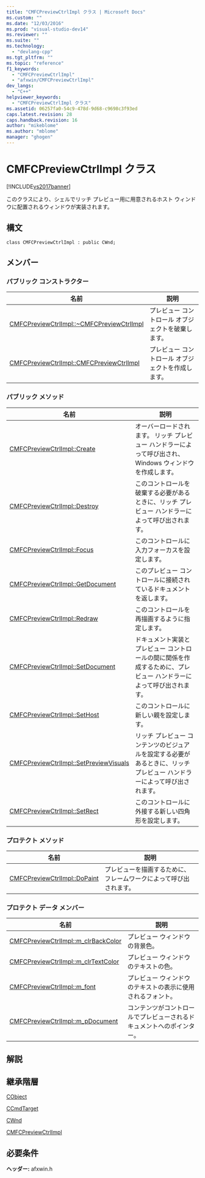 ```yaml
---
title: "CMFCPreviewCtrlImpl クラス | Microsoft Docs"
ms.custom: ""
ms.date: "12/03/2016"
ms.prod: "visual-studio-dev14"
ms.reviewer: ""
ms.suite: ""
ms.technology: 
  - "devlang-cpp"
ms.tgt_pltfrm: ""
ms.topic: "reference"
f1_keywords: 
  - "CMFCPreviewCtrlImpl"
  - "afxwin/CMFCPreviewCtrlImpl"
dev_langs: 
  - "C++"
helpviewer_keywords: 
  - "CMFCPreviewCtrlImpl クラス"
ms.assetid: 06257fa0-54c9-478d-9d68-c9698c3f93ed
caps.latest.revision: 28
caps.handback.revision: 16
author: "mikeblome"
ms.author: "mblome"
manager: "ghogen"
---
```

# CMFCPreviewCtrlImpl クラス
[!INCLUDE[vs2017banner](../../assembler/inline/includes/vs2017banner.md)]

このクラスにより、シェルでリッチ プレビュー用に用意されるホスト ウィンドウに配置されるウィンドウが実装されます。  
  
## 構文  
  
```  
class CMFCPreviewCtrlImpl : public CWnd;  
```  
  
## メンバー  
  
### パブリック コンストラクター  
  
|名前|説明|  
|--------|--------|  
|[CMFCPreviewCtrlImpl::~CMFCPreviewCtrlImpl](../Topic/CMFCPreviewCtrlImpl::~CMFCPreviewCtrlImpl.md)|プレビュー コントロール オブジェクトを破棄します。|  
|[CMFCPreviewCtrlImpl::CMFCPreviewCtrlImpl](../Topic/CMFCPreviewCtrlImpl::CMFCPreviewCtrlImpl.md)|プレビュー コントロール オブジェクトを作成します。|  
  
### パブリック メソッド  
  
|名前|説明|  
|--------|--------|  
|[CMFCPreviewCtrlImpl::Create](../Topic/CMFCPreviewCtrlImpl::Create.md)|オーバーロードされます。  リッチ プレビュー ハンドラーによって呼び出され、Windows ウィンドウを作成します。|  
|[CMFCPreviewCtrlImpl::Destroy](../Topic/CMFCPreviewCtrlImpl::Destroy.md)|このコントロールを破棄する必要があるときに、リッチ プレビュー ハンドラーによって呼び出されます。|  
|[CMFCPreviewCtrlImpl::Focus](../Topic/CMFCPreviewCtrlImpl::Focus.md)|このコントロールに入力フォーカスを設定します。|  
|[CMFCPreviewCtrlImpl::GetDocument](../Topic/CMFCPreviewCtrlImpl::GetDocument.md)|このプレビュー コントロールに接続されているドキュメントを返します。|  
|[CMFCPreviewCtrlImpl::Redraw](../Topic/CMFCPreviewCtrlImpl::Redraw.md)|このコントロールを再描画するように指定します。|  
|[CMFCPreviewCtrlImpl::SetDocument](../Topic/CMFCPreviewCtrlImpl::SetDocument.md)|ドキュメント実装とプレビュー コントロールの間に関係を作成するために、プレビュー ハンドラーによって呼び出されます。|  
|[CMFCPreviewCtrlImpl::SetHost](../Topic/CMFCPreviewCtrlImpl::SetHost.md)|このコントロールに新しい親を設定します。|  
|[CMFCPreviewCtrlImpl::SetPreviewVisuals](../Topic/CMFCPreviewCtrlImpl::SetPreviewVisuals.md)|リッチ プレビュー コンテンツのビジュアルを設定する必要があるときに、リッチ プレビュー ハンドラーによって呼び出されます。|  
|[CMFCPreviewCtrlImpl::SetRect](../Topic/CMFCPreviewCtrlImpl::SetRect.md)|このコントロールに外接する新しい四角形を設定します。|  
  
### プロテクト メソッド  
  
|名前|説明|  
|--------|--------|  
|[CMFCPreviewCtrlImpl::DoPaint](../Topic/CMFCPreviewCtrlImpl::DoPaint.md)|プレビューを描画するために、フレームワークによって呼び出されます。|  
  
### プロテクト データ メンバー  
  
|名前|説明|  
|--------|--------|  
|[CMFCPreviewCtrlImpl::m\_clrBackColor](../Topic/CMFCPreviewCtrlImpl::m_clrBackColor.md)|プレビュー ウィンドウの背景色。|  
|[CMFCPreviewCtrlImpl::m\_clrTextColor](../Topic/CMFCPreviewCtrlImpl::m_clrTextColor.md)|プレビュー ウィンドウのテキストの色。|  
|[CMFCPreviewCtrlImpl::m\_font](../Topic/CMFCPreviewCtrlImpl::m_font.md)|プレビュー ウィンドウのテキストの表示に使用されるフォント。|  
|[CMFCPreviewCtrlImpl::m\_pDocument](../Topic/CMFCPreviewCtrlImpl::m_pDocument.md)|コンテンツがコントロールでプレビューされるドキュメントへのポインター。|  
  
## 解説  
  
## 継承階層  
 [CObject](../Topic/CObject%20Class.md)  
  
 [CCmdTarget](../Topic/CCmdTarget%20Class.md)  
  
 [CWnd](../Topic/CWnd%20Class.md)  
  
 [CMFCPreviewCtrlImpl](../../mfc/reference/cmfcpreviewctrlimpl-class.md)  
  
## 必要条件  
 **ヘッダー:** afxwin.h